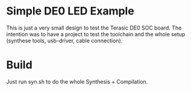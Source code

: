 

Simple DE0 LED Example
=======================
This is just a very small design to test the Terasic DE0 SOC board. 
The intention was to have a project 
to test the toolchain and the whole 
setup (synthese tools, usb-driver, cable connection).


Build
========
Just run syn.sh to do the whole Synthesis + Compilation.

